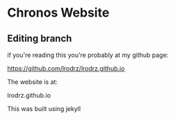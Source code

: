 # Chronos Website 

## Editing branch

if you're reading this you're probably at my github page:

https://github.com/lrodrz/lrodrz.github.io

The website is at: 

lrodrz.github.io


This was built using jekyll 

